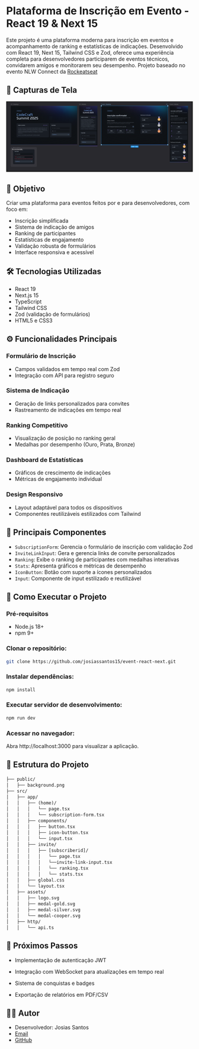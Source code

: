# Plataforma de Inscrição em Evento - React 19 & Next 15

Este projeto é uma plataforma moderna para inscrição em eventos e acompanhamento de ranking e estatísticas de indicações.
Desenvolvido com React 19, Next 15, Tailwind CSS e Zod, oferece uma experiência completa para desenvolvedores participarem
de eventos técnicos, convidarem amigos e monitorarem seu desempenho. Projeto baseado no evento NLW Connect da
[Rockeatseat](https://app.rocketseat.com.br)

## 📸 Capturas de Tela
![img2.png](public/events-design.png)

## 🎯 Objetivo
Criar uma plataforma para eventos feitos por e para desenvolvedores, com foco em:
- Inscrição simplificada
- Sistema de indicação de amigos
- Ranking de participantes
- Estatísticas de engajamento
- Validação robusta de formulários
- Interface responsiva e acessível

## 🛠️ Tecnologias Utilizadas
- React 19
- Next.js 15
- TypeScript
- Tailwind CSS
- Zod (validação de formulários)
- HTML5 e CSS3

## ⚙️ Funcionalidades Principais
### Formulário de Inscrição
- Campos validados em tempo real com Zod
- Integração com API para registro seguro

### Sistema de Indicação
- Geração de links personalizados para convites
- Rastreamento de indicações em tempo real

### Ranking Competitivo
- Visualização de posição no ranking geral
- Medalhas por desempenho (Ouro, Prata, Bronze)

### Dashboard de Estatísticas
- Gráficos de crescimento de indicações
- Métricas de engajamento individual

### Design Responsivo
- Layout adaptável para todos os dispositivos
- Componentes reutilizáveis estilizados com Tailwind

## 🧰 Principais Componentes
- `SubscriptionForm`: Gerencia o formulário de inscrição com validação Zod
- `InviteLinkInput`: Gera e gerencia links de convite personalizados
- `Ranking`: Exibe o ranking de participantes com medalhas interativas
- `Stats`: Apresenta gráficos e métricas de desempenho
- `IconButton`: Botão com suporte a ícones personalizados
- `Input`: Componente de input estilizado e reutilizável

## 🚀 Como Executar o Projeto
### Pré-requisitos
- Node.js 18+
- npm 9+

### Clonar o repositório:
```bash
git clone https://github.com/josiassantos15/event-react-next.git
```

### Instalar dependências:
```bash
npm install
```
### Executar servidor de desenvolvimento:
```bash
npm run dev
```

### Acessar no navegador:
Abra http://localhost:3000 para visualizar a aplicação.

## 📂 Estrutura do Projeto
```plaintext
├── public/
│   ├── background.png
├── src/
│   ├── app/
│   │   ├── (home)/
│   │   │   └── page.tsx
│   │   │   └── subscription-form.tsx
│   │   ├── components/
│   │   │   ├── button.tsx
│   │   │   ├── icon-button.tsx
│   │   │   └── input.tsx
│   │   ├── invite/
│   │   │   ├── [subscriberid]/
│   │   │   │   └── page.tsx
│   │   │   │   └──invite-link-input.tsx
│   │   │   │   └── ranking.tsx
│   │   │   │   └── stats.tsx
│   │   ├── global.css
│   │   └── layout.tsx
│   ├── assets/
│   │   ├── logo.svg
│   │   ├── medal-gold.svg
│   │   ├── medal-silver.svg
│   │   └── medal-cooper.svg
│   ├── http/
│   │   └── api.ts
```

## 📌 Próximos Passos
- Implementação de autenticação JWT

- Integração com WebSocket para atualizações em tempo real

- Sistema de conquistas e badges

- Exportação de relatórios em PDF/CSV

## 🧑‍💻 Autor
- Desenvolvedor: Josias Santos
- [Email](josiassantos.contato@gmail.com)
- [GitHub](https://github.com/josiassantos15/)
